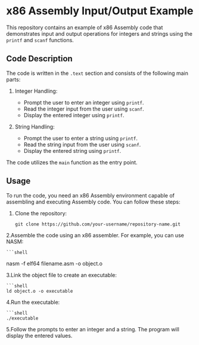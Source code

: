 # x86 Assembly Input/Output Example

This repository contains an example of x86 Assembly code that demonstrates input and output operations for integers and strings using the `printf` and `scanf` functions.

## Code Description

The code is written in the `.text` section and consists of the following main parts:

1. Integer Handling:
   - Prompt the user to enter an integer using `printf`.
   - Read the integer input from the user using `scanf`.
   - Display the entered integer using `printf`.

2. String Handling:
   - Prompt the user to enter a string using `printf`.
   - Read the string input from the user using `scanf`.
   - Display the entered string using `printf`.

The code utilizes the `main` function as the entry point.

## Usage

To run the code, you need an x86 Assembly environment capable of assembling and executing Assembly code. You can follow these steps:

1. Clone the repository:

   ```shell
   git clone https://github.com/your-username/repository-name.git

2.Assemble the code using an x86 assembler. For example, you can use NASM:

    ```shell
   nasm -f elf64 filename.asm -o object.o
   
3.Link the object file to create an executable:

    ```shell
    ld object.o -o executable
    
4.Run the executable:

    ```shell
    ./executable
    
5.Follow the prompts to enter an integer and a string. The program will display the entered values.
